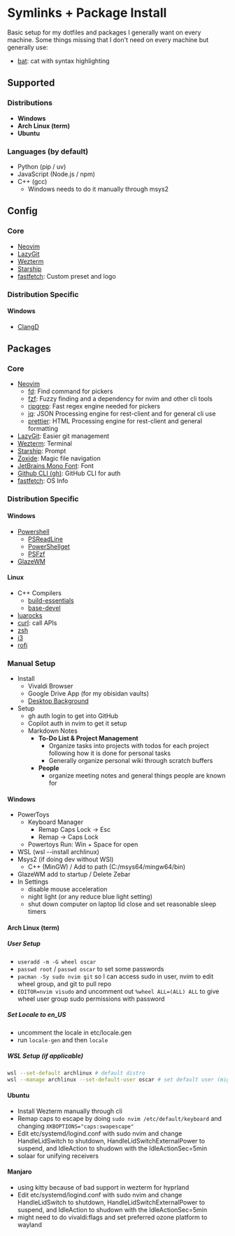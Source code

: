 # Symlinks + Package Install

Basic setup for my dotfiles and packages I generally want on every machine.
Some things missing that I don't need on every machine but generally use:

- [bat](https://github.com/sharkdp/bat): cat with syntax highlighting

## Supported

### Distributions

- **Windows**
- **Arch Linux (term)**
- **Ubuntu**

### Languages (by default)

- Python (pip / uv)
- JavaScript (Node.js / npm)
- C++ (gcc)
  - Windows needs to do it manually through msys2

## Config

### Core

- [Neovim](https://github.com/neovim/neovim/blob/master/INSTALL.md)
- [LazyGit](https://github.com/jesseduffield/lazygit)
- [Wezterm](https://wezterm.org/)
- [Starship](https://starship.rs/)
- [fastfetch](https://github.com/fastfetch-cli/fastfetch): Custom preset and logo

### Distribution Specific

#### Windows

- [ClangD](https://clangd.llvm.org/)

## Packages

### Core

- [Neovim](https://github.com/neovim/neovim/blob/master/INSTALL.md)
  - [fd](https://github.com/sharkdp/fd): Find command for pickers
  - [fzf](https://github.com/junegunn/fzf): Fuzzy finding and a dependency for nvim and other cli tools
  - [ripgrep](https://github.com/BurntSushi/ripgrep): Fast regex engine needed for pickers
  - [jq](https://jqlang.org/): JSON Processing engine for rest-client and for general cli use
  - [prettier](https://prettier.io/): HTML Processing engine for rest-client and general formatting
- [LazyGit](https://github.com/jesseduffield/lazygit): Easier git management
- [Wezterm](https://wezterm.org/): Terminal
- [Starship](https://starship.rs/): Prompt
- [Zoxide](https://github.com/ajeetdsouza/zoxide): Magic file navigation
- [JetBrains Mono Font](https://www.jetbrains.com/lp/mono/): Font
- [Github CLI (gh)](https://github.com/cli/cli): GitHub CLI for auth
- [fastfetch](https://github.com/fastfetch-cli/fastfetch): OS Info

### Distribution Specific

#### Windows

- [Powershell](https://learn.microsoft.com/en-us/powershell/scripting/install/installing-powershell-on-windows?view=powershell-7.5)
  - [PSReadLine](https://github.com/PowerShell/PSReadLine)
  - [PowerShellget](https://learn.microsoft.com/en-us/powershell/gallery/powershellget/install-powershellget?view=powershellget-3.x)
  - [PSFzf](https://github.com/kelleyma49/PSFzf.git)
- [GlazeWM](https://github.com/glzr-io/glazewm)

#### Linux

- C++ Compilers
  - [build-essentials](https://packages.debian.org/sid/build-essential)
  - [base-devel](https://archlinux.org/packages/core/any/base-devel/)
- [luarocks](https://innovativeinnovation.github.io/ubuntu-setup/lua/luarocks.html)
- [curl](https://curl.se/download.html): call APIs
- [zsh](https://www.zsh.org/)
- [i3](https://i3wm.org)
- [rofi](https://github.com/davatorium/rofi)

### Manual Setup

- Install
  - Vivaldi Browser
  - Google Drive App (for my obisidan vaults) 
  - [Desktop Background](https://drive.google.com/drive/folders/1AR-AnlCRXYyG7CBdxvlHCFGqA6IRxXQi)
- Setup
  - gh auth login to get into GitHub
  - <CMD>Copilot auth</CMD> in nvim to get it setup
  - Markdown Notes
    - **To-Do List & Project Management**
      - Organize tasks into projects with todos for each project following how it is done for personal tasks
      - Generally organize personal wiki through scratch buffers
    - **People**
      - organize meeting notes and general things people are known for

#### Windows

- PowerToys
  - Keyboard Manager
    - Remap Caps Lock -> Esc
    - Remap <C-Shift-Caps Lock> -> Caps Lock
  - Powertoys Run: Win + Space for open
- WSL (wsl --install archlinux)
- Msys2 (if doing dev without WSl)
  - C++ (MinGW) / Add to path (C:/msys64/mingw64/bin)
- GlazeWM add to startup / Delete Zebar
- In Settings
  - disable mouse acceleration
  - night light (or any reduce blue light setting)
  - shut down computer on laptop lid close and set reasonable sleep timers

#### Arch Linux (term)

##### User Setup

- `useradd -m -G wheel oscar`
- `passwd root` / `passwd oscar` to set some passwords
- `pacman -Sy sudo nvim git` so I can access sudo in user, nvim to edit wheel group, and git to pull repo
- `EDITOR=nvim visudo` and uncomment out `%wheel ALL=(ALL) ALL` to give wheel user group sudo permissions with password

##### Set Locale to en_US

- uncomment the locale in etc/locale.gen
- run `locale-gen` and then `locale`

##### WSL Setup (if applicable)

```bash
wsl --set-default archlinux # default distro
wsl --manage archlinux --set-default-user oscar # set default user (might need to update wsl)
```

#### Ubuntu

- Install Wezterm manually through cli
- Remap caps to escape by doing `sudo nvim /etc/default/keyboard` and changing `XKBOPTIONS="caps:swapescape"`
- Edit etc/systemd/logind.conf with sudo nvim and change HandleLidSwitch to shutdown, HandleLidSwitchExternalPower to suspend, and IdleAction to shudown with the IdleActionSec=5min
- solaar for unifying receivers

#### Manjaro

- using kitty because of bad support in wezterm for hyprland
- Edit etc/systemd/logind.conf with sudo nvim and change HandleLidSwitch to shutdown, HandleLidSwitchExternalPower to suspend, and IdleAction to shudown with the IdleActionSec=5min
- might need to do vivaldi:flags and set preferred ozone platform to wayland


